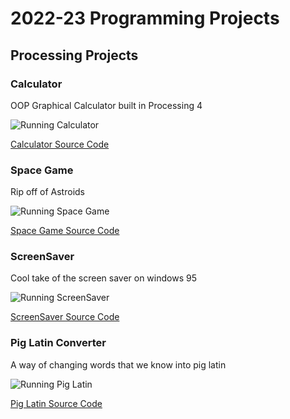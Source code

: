 # 2022-23 Programming Projects

## Processing Projects

### Calculator

OOP Graphical Calculator built in Processing 4

![Running Calculator](https://github.com/LunaticLuka/programmingportfolio/blob/main/images/Calc.png?raw=true)

[Calculator Source Code](https://github.com/LunaticLuka/programmingportfolio/tree/main/src/calc)

### Space Game

Rip off of Astroids

![Running Space Game](https://github.com/LunaticLuka/programmingportfolio/blob/main/images/SpaceGame.png?raw=true)

[Space Game Source Code](https://github.com/LunaticLuka/programmingportfolio/tree/main/src/spacegame)

### ScreenSaver

Cool take of the screen saver on windows 95

![Running ScreenSaver](https://github.com/LunaticLuka/programmingportfolio/blob/main/images/ScreenSaver.png)

[ScreenSaver Source Code](https://github.com/LunaticLuka/programmingportfolio/tree/main/src/screensaver)

### Pig Latin Converter

A way of changing words that we know into pig latin

![Running Pig Latin](https://github.com/LunaticLuka/programmingportfolio/blob/main/images/Pig%20Latin.png)

[Pig Latin Source Code](https://github.com/LunaticLuka/programmingportfolio/blob/main/src/piglatin/main.py)
